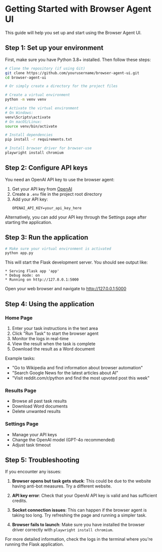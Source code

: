 # Getting Started with Browser Agent UI

This guide will help you set up and start using the Browser Agent UI.

## Step 1: Set up your environment

First, make sure you have Python 3.8+ installed. Then follow these steps:

```bash
# Clone the repository (if using Git)
git clone https://github.com/yourusername/browser-agent-ui.git
cd browser-agent-ui

# Or simply create a directory for the project files

# Create a virtual environment
python -m venv venv

# Activate the virtual environment
# On Windows:
venv\Scripts\activate
# On macOS/Linux:
source venv/bin/activate

# Install dependencies
pip install -r requirements.txt

# Install browser driver for browser-use
playwright install chromium
```

## Step 2: Configure API keys

You need an OpenAI API key to use the browser agent:

1. Get your API key from [OpenAI](https://platform.openai.com/api-keys)
2. Create a `.env` file in the project root directory
3. Add your API key:
   ```
   OPENAI_API_KEY=your_api_key_here
   ```

Alternatively, you can add your API key through the Settings page after starting the application.

## Step 3: Run the application

```bash
# Make sure your virtual environment is activated
python app.py
```

This will start the Flask development server. You should see output like:
```
* Serving Flask app 'app'
* Debug mode: on
* Running on http://127.0.0.1:5000
```

Open your web browser and navigate to http://127.0.0.1:5000

## Step 4: Using the application

### Home Page
1. Enter your task instructions in the text area
2. Click "Run Task" to start the browser agent
3. Monitor the logs in real-time
4. View the result when the task is complete
5. Download the result as a Word document

Example tasks:
- "Go to Wikipedia and find information about browser automation"
- "Search Google News for the latest articles about AI"
- "Visit reddit.com/r/python and find the most upvoted post this week"

### Results Page
- Browse all past task results
- Download Word documents
- Delete unwanted results

### Settings Page
- Manage your API keys
- Change the OpenAI model (GPT-4o recommended)
- Adjust task timeout

## Step 5: Troubleshooting

If you encounter any issues:

1. **Browser opens but task gets stuck**: This could be due to the website having anti-bot measures. Try a different website.

2. **API key error**: Check that your OpenAI API key is valid and has sufficient credits.

3. **Socket connection issues**: This can happen if the browser agent is taking too long. Try refreshing the page and running a simpler task.

4. **Browser fails to launch**: Make sure you have installed the browser driver correctly with `playwright install chromium`.

For more detailed information, check the logs in the terminal where you're running the Flask application.
